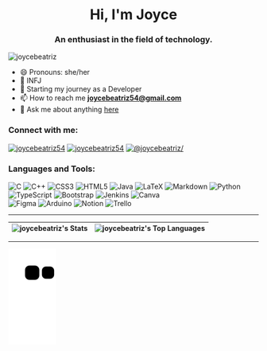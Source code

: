 <h1 align="center">Hi, I'm Joyce</h1>
<h3 align="center">An enthusiast in the field of technology.</h3>

<p align="left"> <img src="https://komarev.com/ghpvc/?username=joycebeatriz&label=Profile%20views&color=0e75b6&style=flat" alt="joycebeatriz" /> </p>

- 😄 Pronouns: she/her
- 🔶 INFJ
- 🌱 Starting my journey as a Developer 
- 📫 How to reach me **joycebeatriz54@gmail.com**
- 💬 Ask me about anything [here](https://github.com/joycebeatriz/joycebeatriz/issues)
<!-- - 📄 Know about my experiences [[]()]([]()) -->
<!-- - 👨‍💻 All of my projects are available at [[]()]([]()) -->
<!-- - 👯 I'm a member of GDSC UFG, Pequi Mecânico, Projeto Adas, WTM, Draco and TFF. -->

<!-- ### Blogs posts -->
<!-- BLOG-POST-LIST:START -->
<!-- BLOG-POST-LIST:END -->

<h3 align="left">Connect with me:</h3>
<p align="left">
<a href="https://twitter.com/joycebeatriz54" target="blank"><img align="center" src="https://raw.githubusercontent.com/rahuldkjain/github-profile-readme-generator/master/src/images/icons/Social/twitter.svg" alt="joycebeatriz54" height="30" width="40" /></a>
<a href="https://linkedin.com/in/joycebeatriz54" target="blank"><img align="center" src="https://raw.githubusercontent.com/rahuldkjain/github-profile-readme-generator/master/src/images/icons/Social/linked-in-alt.svg" alt="joycebeatriz54" height="30" width="40" /></a>
<!-- <a href="https://instagram.com/joycebeatriz54" target="blank"><img align="center" src="https://raw.githubusercontent.com/rahuldkjain/github-profile-readme-generator/master/src/images/icons/Social/instagram.svg" alt="joycebeatriz54" height="30" width="40" /></a> -->
<a href="https://medium.com/@joycebeatriz/" target="blank"><img align="center" src="https://raw.githubusercontent.com/rahuldkjain/github-profile-readme-generator/master/src/images/icons/Social/medium.svg" alt="@joycebeatriz/" height="30" width="40" /></a>
</p>

<h3 align="left">Languages and Tools:</h3>

![C](https://img.shields.io/badge/c-%2300599C.svg?style=for-the-badge&logo=c&logoColor=white) 
![C++](https://img.shields.io/badge/c++-%2300599C.svg?style=for-the-badge&logo=c%2B%2B&logoColor=white) 
![CSS3](https://img.shields.io/badge/css3-%231572B6.svg?style=for-the-badge&logo=css3&logoColor=white) 
![HTML5](https://img.shields.io/badge/html5-%23E34F26.svg?style=for-the-badge&logo=html5&logoColor=white) 
![Java](https://img.shields.io/badge/java-%23ED8B00.svg?style=for-the-badge&logo=java&logoColor=white) 
![LaTeX](https://img.shields.io/badge/latex-%23008080.svg?style=for-the-badge&logo=latex&logoColor=white) 
![Markdown](https://img.shields.io/badge/markdown-%23000000.svg?style=for-the-badge&logo=markdown&logoColor=white) 
![Python](https://img.shields.io/badge/python-3670A0?style=for-the-badge&logo=python&logoColor=ffdd54) 
![TypeScript](https://img.shields.io/badge/typescript-%23007ACC.svg?style=for-the-badge&logo=typescript&logoColor=white) 
![Bootstrap](https://img.shields.io/badge/bootstrap-%23563D7C.svg?style=for-the-badge&logo=bootstrap&logoColor=white) 
![Jenkins](https://img.shields.io/badge/jenkins-%232C5263.svg?style=for-the-badge&logo=jenkins&logoColor=white)
![Canva](https://img.shields.io/badge/Canva-%2300C4CC.svg?style=for-the-badge&logo=Canva&logoColor=white) 	
![Figma](https://img.shields.io/badge/figma-%23F24E1E.svg?style=for-the-badge&logo=figma&logoColor=white) 
![Arduino](https://img.shields.io/badge/-Arduino-00979D?style=for-the-badge&logo=Arduino&logoColor=white) 
![Notion](https://img.shields.io/badge/Notion-%23000000.svg?style=for-the-badge&logo=notion&logoColor=white) 
![Trello](https://img.shields.io/badge/Trello-%23026AA7.svg?style=for-the-badge&logo=Trello&logoColor=white)
<!--![JavaScript](https://img.shields.io/badge/javascript-%23323330.svg?style=for-the-badge&logo=javascript&logoColor=%23F7DF1E)-->
<!--![NodeJS](https://img.shields.io/badge/node.js-6DA55F?style=for-the-badge&logo=node.js&logoColor=white)--> 
<!--![React](https://img.shields.io/badge/react-%2320232a.svg?style=for-the-badge&logo=react&logoColor=%2361DAFB)--> 
<!--![React Native](https://img.shields.io/badge/react_native-%2320232a.svg?style=for-the-badge&logo=react&logoColor=%2361DAFB)--> 
<!--![MySQL](https://img.shields.io/badge/mysql-%2300f.svg?style=for-the-badge&logo=mysql&logoColor=white)--> 
<!--![MariaDB](https://img.shields.io/badge/MariaDB-003545?style=for-the-badge&logo=mariadb&logoColor=white)-->
<!--![Postgres](https://img.shields.io/badge/postgres-%23316192.svg?style=for-the-badge&logo=postgresql&logoColor=white)-->
<!--![Docker](https://img.shields.io/badge/docker-%230db7ed.svg?style=for-the-badge&logo=docker&logoColor=white)-->
________________________
![joycebeatriz's Stats](https://github-readme-stats.vercel.app/api?username=joycebeatriz&theme=default&show_icons=true&hide_border=true&count_private=true)   | ![joycebeatriz's Top Languages](https://github-readme-stats.vercel.app/api/top-langs/?username=joycebeatriz&theme=default&show_icons=true&hide_border=true&layout=compact)
--------- | ------
__________
 ![Snake animation](https://github.com/joycebeatriz/joycebeatriz/blob/output/github-contribution-grid-snake.svg)
